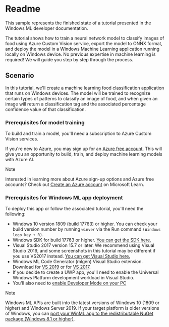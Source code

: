 # Readme

This sample represents the finished state of a tutorial presented in the Windows ML developer documentation.

The tutorial shows how to train a neural network model to classify images of food using Azure Custom Vision service, export the model to ONNX format, and deploy the model in a Windows Machine Learning application running locally on Windows device. No previous expertise in machine learning is required! We will guide you step by step through the process. 
## Scenario

In this tutorial, we'll create a machine learning food classification application that runs on Windows devices. The model will be trained to recognize certain types of patterns to classify an image of food, and when given an image will return a classification tag and the associated percentage confidence value of that classification.

### Prerequisites for model training

To build and train a model, you'll need a subscription to Azure Custom Vision services.

If you're new to Azure, you may sign up for an [Azure free account](https://azure.microsoft.com/free/services/machine-learning/). This will give you an opportunity to build, train, and deploy machine learning models with Azure AI. 

> [!NOTE]
> Interested in learning more about Azure sign-up options and Azure free accounts? Check out [Create an Azure account](https://docs.microsoft.com/learn/modules/create-an-azure-account/) on Microsoft Learn.

### Prerequisites for Windows ML app deployment

To deploy this app or follow the associated tutorial, you'll need the following:

*	Windows 10 version 1809 (build 17763) or higher. You can check your build version number by running `winver` via the Run command `(Windows logo key + R)`.
*	Windows SDK for build 17763 or higher. [You can get the SDK here.](https://developer.microsoft.com/windows/downloads/windows-10-sdk/)
*	Visual Studio 2017 version 15.7 or later. We recommend using Visual Studio 2019, and some screenshots in this tutorial may be different if you use VS2017 instead. [You can get Visual Studio here.](https://developer.microsoft.com/windows/downloads/)
*	Windows ML Code Generator (mlgen) Visual Studio extension. Download for [VS 2019](https://marketplace.visualstudio.com/items?itemName=WinML.mlgenv2) or for [VS 2017](https://marketplace.visualstudio.com/items?itemName=WinML.mlgen).
*	If you decide to create a UWP app, you'll need to enable the Universal Windows Platfurm development workload in Visual Studio.
*	You'll also need to [enable Developer Mode on your PC](https://docs.microsoft.com/windows/apps/get-started/enable-your-device-for-development)

> [!NOTE]
> Windows ML APIs are built into the latest versions of Windows 10 (1809 or higher) and Windows Server 2019. If your target platform is older versions of Windows, you can [port your WinML app to the redistributable NuGet package (Windows 8.1 or higher)](../port-app-to-nuget.md). 